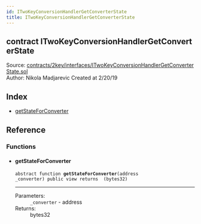 ```yaml
---
id: ITwoKeyConversionHandlerGetConverterState
title: ITwoKeyConversionHandlerGetConverterState
---
```


<div class="contract-doc"><div class="contract"><h2 class="contract-header"><span class="contract-kind">contract</span> ITwoKeyConversionHandlerGetConverterState</h2><div class="source">Source: <a href="https://github.com/2keynet/web3-alpha/blob/v0.0.3/contracts/2key/interfaces/ITwoKeyConversionHandlerGetConverterState.sol" target="_blank">contracts/2key/interfaces/ITwoKeyConversionHandlerGetConverterState.sol</a></div><div class="author">Author: Nikola Madjarevic Created at 2/20/19</div></div><div class="index"><h2>Index</h2><ul><li><a href="ITwoKeyConversionHandlerGetConverterState.html#getStateForConverter">getStateForConverter</a></li></ul></div><div class="reference"><h2>Reference</h2><div class="functions"><h3>Functions</h3><ul><li><div class="item function"><span id="getStateForConverter" class="anchor-marker"></span><h4 class="name">getStateForConverter</h4><div class="body"><code class="signature"><span>abstract </span>function <strong>getStateForConverter</strong><span>(address _converter) </span><span>public </span><span>view </span><span>returns  (bytes32) </span></code><hr/><dl><dt><span class="label-parameters">Parameters:</span></dt><dd><div><code>_converter</code> - address</div></dd><dt><span class="label-return">Returns:</span></dt><dd>bytes32</dd></dl></div></div></li></ul></div></div></div>
